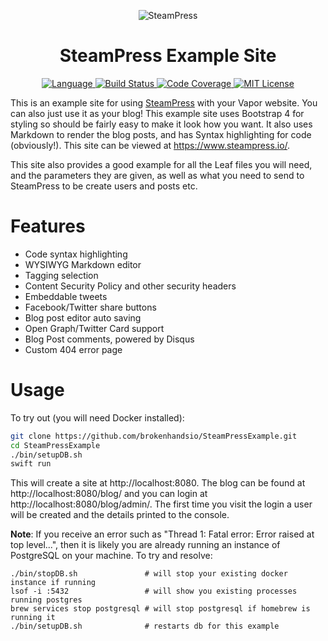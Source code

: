 <p align="center">
    <img src="https://user-images.githubusercontent.com/9938337/29742058-ed41dcc0-8a6f-11e7-9cfc-680501cdfb97.png" alt="SteamPress">
</p>
<h1 align="center">SteamPress Example Site</h1>
<p align="center">
  <a href="https://swift.org">
      <img src="http://img.shields.io/badge/Swift-5.1-brightgreen.svg" alt="Language">
  </a>
  <a href="https://github.com/brokenhandsio/SteamPressExample/actions">
      <img src="https://github.com/brokenhandsio/SteamPressExample/workflows/CI/badge.svg?branch=master" alt="Build Status">
  </a>
  <a href="https://codecov.io/gh/brokenhandsio/SteamPressExample">
    <img src="https://codecov.io/gh/brokenhandsio/SteamPressExample/branch/master/graph/badge.svg" alt="Code Coverage">
  </a>
  <a href="https://raw.githubusercontent.com/brokenhandsio/SteamPressExample/master/LICENSE">
    <img src="https://img.shields.io/badge/license-MIT-blue.svg" alt="MIT License">
  </a>
</p>

This is an example site for using [SteamPress](https://github.com/brokenhandsio/SteamPress) with your Vapor website. You can also just use it as your blog! This example site uses Bootstrap 4 for styling so should be fairly easy to make it look how you want. It also uses Markdown to render the blog posts, and has Syntax highlighting for code (obviously!). This site can be viewed at https://www.steampress.io/.

This site also provides a good example for all the Leaf files you will need, and the parameters they are given, as well as what you need to send to SteamPress to be create users and posts etc.

# Features

* Code syntax highlighting
* WYSIWYG Markdown editor
* Tagging selection
* Content Security Policy and other security headers
* Embeddable tweets
* Facebook/Twitter share buttons
* Blog post editor auto saving
* Open Graph/Twitter Card support
* Blog Post comments, powered by Disqus
* Custom 404 error page

# Usage

To try out (you will need Docker installed):

```bash
git clone https://github.com/brokenhandsio/SteamPressExample.git
cd SteamPressExample
./bin/setupDB.sh
swift run
```

This will create a site at http://localhost:8080. The blog can be found at http://localhost:8080/blog/ and you can login at http://localhost:8080/blog/admin/. The first time you visit the login a user will be created and the details printed to the console.

**Note**: If you receive an error such as "Thread 1: Fatal error: Error raised at top level...", then it is likely you are already running an instance of PostgreSQL on your machine. To try and resolve:

```
./bin/stopDB.sh               # will stop your existing docker instance if running
lsof -i :5432                 # will show you existing processes running postgres
brew services stop postgresql # will stop postgresql if homebrew is running it
./bin/setupDB.sh              # restarts db for this example
```
